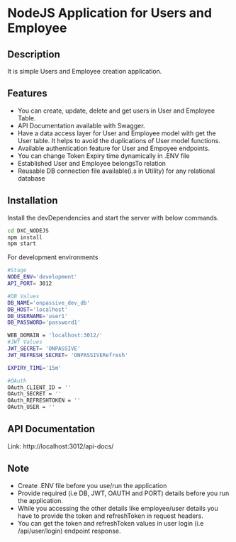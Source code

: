 # NodeJS Application for Users and Employee
## Description
It is simple Users and Employee creation application.

## Features
- You can create, update, delete and get users in User and Employee Table.
- API Documentation available with Swagger.
- Have a data access layer for User and Employee model with get the User table. It helps to avoid the duplications of User model functions.
- Available authentication feature for User and Empoyee endpoints.
- You can change Token Expiry time dynamically in .ENV file
- Established User and Employee belongsTo relation
- Reusable DB connection file available(i.s in Utility) for any relational database

## Installation

Install the devDependencies and start the server with below commands.

```sh
cd DXC_NODEJS
npm install
npm start
```

For development environments

```sh
#Stage
NODE_ENV='development'
API_PORT= 3012

#DB Values
DB_NAME='onpassive_dev_db'
DB_HOST='localhost'
DB_USERNAME='user1'
DB_PASSWORD='password1'

WEB_DOMAIN = 'localhost:3012/'
#JWT Values
JWT_SECRET= 'ONPASSIVE'
JWT_REFRESH_SECRET= 'ONPASSIVERefresh'

EXPIRY_TIME='15m'

#OAuth 
OAuth_CLIENT_ID = ''
OAuth_SECRET = ''
OAuth_REFRESHTOKEN = ''
OAuth_USER = ''
```

## API Documentation

Link: http://localhost:3012/api-docs/

## Note
- Create .ENV file before you use/run the application
- Provide required (i.e DB, JWT, OAUTH and PORT) details before you run the application.
- While you accessing the other details like employee/user details you have to provide the token and refreshToken in request headers.
- You can get the token and refreshToken values in user login (i.e /api/user/login) endpoint response.
